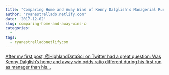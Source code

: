 ```yaml
---
title: "Comparing Home and Away Wins of Kenny Dalglish’s Managerial Runs (Also, Did It Matter?)"
author: 'ryanestrellado.netlify.com'
date: '2017-12-02'
slug: comparing-home-and-away-wins-o
categories:
  - 
tags:
  - ryanestrelladonetlifycom
---
```


[After my first post, @HighlandDataSci on Twitter had a great question: Was Kenny Dalglish’s home and away win odds ratio different during his first run as manager than his...<click to read more>](https://ryanestrellado.netlify.com/post/dalglish-odds-comparison/)

